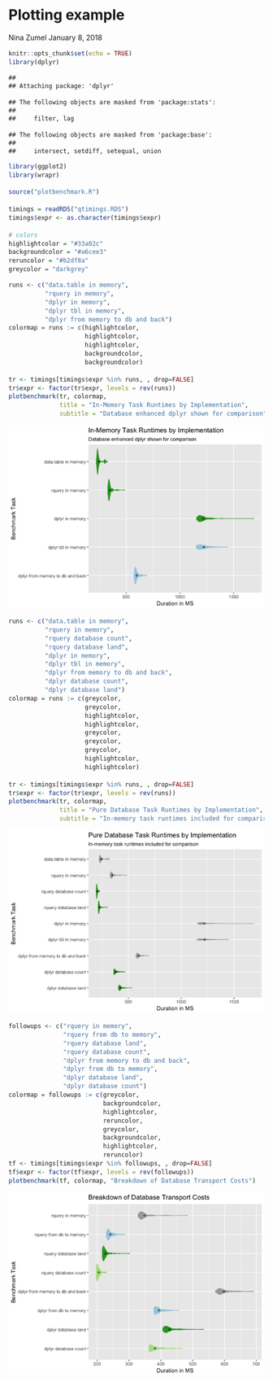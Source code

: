 Plotting example
================
Nina Zumel
January 8, 2018

``` r
knitr::opts_chunk$set(echo = TRUE)
library(dplyr)
```

    ## 
    ## Attaching package: 'dplyr'

    ## The following objects are masked from 'package:stats':
    ## 
    ##     filter, lag

    ## The following objects are masked from 'package:base':
    ## 
    ##     intersect, setdiff, setequal, union

``` r
library(ggplot2)
library(wrapr)

source("plotbenchmark.R")

timings = readRDS("qtimings.RDS")
timings$expr <- as.character(timings$expr)

# colors
highlightcolor = "#33a02c"
backgroundcolor = "#a6cee3"
reruncolor = "#b2df8a"
greycolor = "darkgrey"
```

``` r
runs <- c("data.table in memory", 
          "rquery in memory",
          "dplyr in memory",
          "dplyr tbl in memory",
          "dplyr from memory to db and back")
colormap = runs := c(highlightcolor,
                     highlightcolor,
                     highlightcolor,
                     backgroundcolor,
                     backgroundcolor)

tr <- timings[timings$expr %in% runs, , drop=FALSE]
tr$expr <- factor(tr$expr, levels = rev(runs))
plotbenchmark(tr, colormap, 
              title = "In-Memory Task Runtimes by Implementation",
              subtitle = "Database enhanced dplyr shown for comparison")
```

![](plotexample_files/figure-markdown_github/unnamed-chunk-1-1.png)

``` r
runs <- c("data.table in memory", 
          "rquery in memory",
          "rquery database count",
          "rquery database land",
          "dplyr in memory",
          "dplyr tbl in memory",
          "dplyr from memory to db and back",
          "dplyr database count",
          "dplyr database land")
colormap = runs := c(greycolor,
                     greycolor,
                     highlightcolor,
                     highlightcolor,
                     greycolor,
                     greycolor,
                     greycolor,
                     highlightcolor,
                     highlightcolor)

tr <- timings[timings$expr %in% runs, , drop=FALSE]
tr$expr <- factor(tr$expr, levels = rev(runs))
plotbenchmark(tr, colormap, 
              title = "Pure Database Task Runtimes by Implementation",
              subtitle = "In-memory task runtimes included for comparison")
```

![](plotexample_files/figure-markdown_github/unnamed-chunk-1-2.png)

``` r
followups <- c("rquery in memory",
               "rquery from db to memory", 
               "rquery database land", 
               "rquery database count", 
               "dplyr from memory to db and back",
               "dplyr from db to memory",
               "dplyr database land",
               "dplyr database count")
colormap = followups := c(greycolor,
                          backgroundcolor,
                          highlightcolor,
                          reruncolor,
                          greycolor,
                          backgroundcolor,
                          highlightcolor,
                          reruncolor)
tf <- timings[timings$expr %in% followups, , drop=FALSE]
tf$expr <- factor(tf$expr, levels = rev(followups))
plotbenchmark(tf, colormap, "Breakdown of Database Transport Costs")
```

![](plotexample_files/figure-markdown_github/unnamed-chunk-1-3.png)
